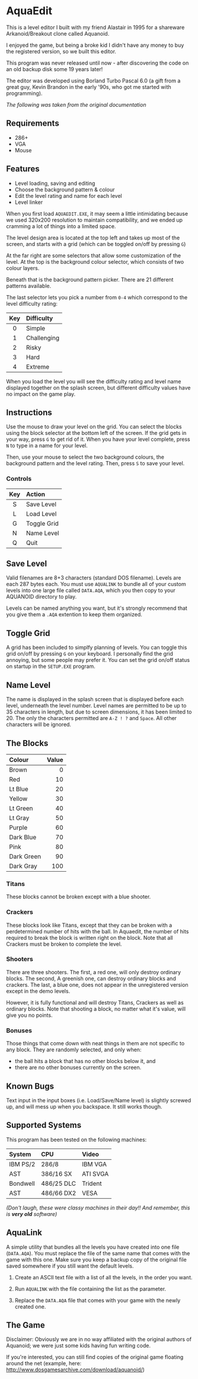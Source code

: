 # AquaEdit

This is a level editor I built with my friend Alastair in 1995 for a shareware Arkanoid/Breakout clone called Aquanoid.

I enjoyed the game, but being a broke kid I didn't have any money to buy the registered version, so we built this editor.

This program was never released until now - after discovering the code on an old backup disk some 19 years later!

The editor was developed using Borland Turbo Pascal 6.0 (a gift from a great guy, Kevin Brandon in the early '90s, who got me started with programming).

_The following was taken from the original documentation_


## Requirements

* 286+
* VGA
* Mouse


## Features

* Level loading, saving and editing
* Choose the background pattern & colour
* Edit the level rating and name for each level
* Level linker

When you first load `AQUAEDIT.EXE`, it may seem a little intimidating because we used 320x200 resolution to maintain compatibility, and we ended up cramming a lot of things into a limited space.

The level design area is located at the top left and takes up most of the screen, and starts with a grid (which can be toggled on/off by pressing `G`)

At the far right are some selectors that allow some customization of the level. At the top is the background colour selector, which consists of two colour layers.

Beneath that is the background pattern picker. There are 21 different patterns available.

The last selector lets you pick a number from `0-4` which correspond to the level difficulty rating:

| Key | Difficulty
|:---:|:--------
| 0	| Simple
| 1	| Challenging
| 2	| Risky
| 3	| Hard
| 4	| Extreme

When you load the level you will see the difficulty rating and level name displayed together on the splash screen, but different difficulty values have no impact on the game play.


## Instructions

Use the mouse to draw your level on the grid. You can select the blocks using the block selector at the bottom left of the screen. If the grid gets in your way, press `G` to get rid of it. When you have your level complete, press `N` to type in a name for your level.

Then, use your mouse to select the two background colours, the background pattern and the level rating. Then, press `S` to save your level.


### Controls

| Key | Action
|:---:|:---
| S | Save Level
| L | Load Level
| G | Toggle Grid
| N | Name Level
| Q | Quit


## Save Level

Valid filenames are 8+3 characters (standard DOS filename). Levels are each 287 bytes each. You must use `AQUALINK` to bundle all of your custom levels into one large file called `DATA.AQA`, which you then copy to your AQUANOID directory to play.

Levels can be named anything you want, but it's strongly recommend that you give them a `.AQA` extention to keep them organized.


## Toggle Grid

A grid has been included to simplfy planning of levels. You can toggle this grid on/off by pressing `G` on your keyboard. I personally find the grid annoying, but some people may prefer it. You can set the grid on/off status on startup in the `SETUP.EXE` program.


## Name Level

The name is displayed in the splash screen that is displayed before each level, underneath the level number. Level names are permitted to be up to 35 characters in length, but due to screen dimensions, it has been limited to 20. The only the characters permitted are `A-Z ! ?` and `Space`. All other characters will be ignored.


## The Blocks

| Colour | Value
|:---|---:
| Brown | 0
| Red  | 10
| Lt Blue | 20
| Yellow | 30
| Lt Green | 40
| Lt Gray | 50
| Purple | 60
| Dark Blue | 70
| Pink | 80
| Dark Green | 90
| Dark Gray | 100


### Titans

These blocks cannot be broken except with a blue shooter.

### Crackers

These blocks look like Titans, except that they can be broken with a perdetermined number of hits with the ball. In Aquaedit, the number of hits required to break the block is written right on the block. Note that all Crackers must be broken to complete the level.

### Shooters

There are three shooters. The first, a red one, will only destroy ordinary blocks. The second, A greenish one, can destroy ordinary blocks and crackers. The last, a blue one, does not appear in the unregistered version except in the demo levels.

However, it is fully functional and will destroy Titans, Crackers as well as ordinary blocks. Note that shooting a block, no matter what it's value, will give you no points.

### Bonuses

Those things that come down with neat things in them are not specific to any block. They are randomly selected, and only when:

* the ball hits a block that has no other blocks below it, and
* there are no other bonuses currently on the screen.


## Known Bugs

Text input in the input boxes (i.e. Load/Save/Name level) is slightly screwed up, and will mess up when you backspace. It still works though.


## Supported Systems

This program has been tested on the following machines:

| System | CPU | Video
|:---|:---|:---
| IBM PS/2 | 286/8 | IBM VGA
| AST | 386/16 SX | ATI SVGA
| Bondwell | 486/25 DLC | Trident
| AST | 486/66 DX2 | VESA

_(Don't laugh, these were classy machines in their day!! And remember, this is **very old** software)_

## AquaLink

A simple utility that bundles all the levels you have created into one file (`DATA.AQA`). You must replace the file of the same name that comes with the game with this one. Make sure you keep a backup copy of the original file saved somewhere if you still want the default levels.

1. Create an ASCII text file with a list of all the levels, in the order you want.

2. Run `AQUALINK` with the file containing the list as the parameter.

3. Replace the `DATA.AQA` file that comes with your game with the newly created one.


## The Game

Disclaimer: Obviously we are in no way affiliated with the original authors of Aquanoid; we were just some kids having fun writing code.

If you're interested, you can still find copies of the original game floating around the net (example, here: http://www.dosgamesarchive.com/download/aquanoid/)
